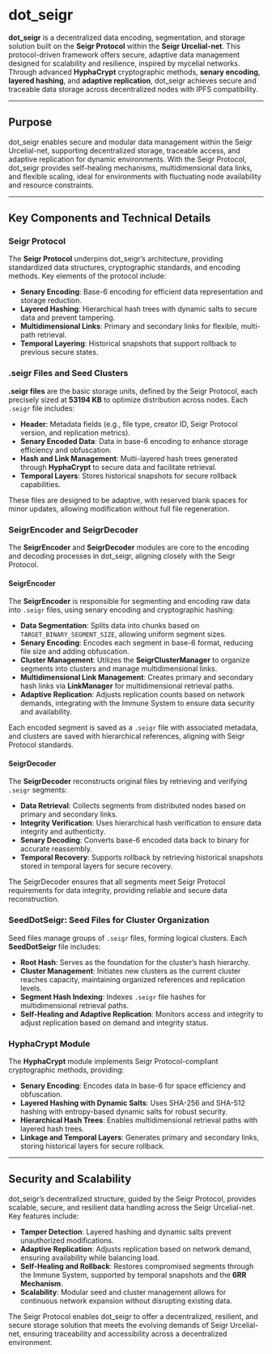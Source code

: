 # dot_seigr

**dot_seigr** is a decentralized data encoding, segmentation, and storage solution built on the **Seigr Protocol** within the **Seigr Urcelial-net**. This protocol-driven framework offers secure, adaptive data management designed for scalability and resilience, inspired by mycelial networks. Through advanced **HyphaCrypt** cryptographic methods, **senary encoding**, **layered hashing**, and **adaptive replication**, dot_seigr achieves secure and traceable data storage across decentralized nodes with IPFS compatibility.

---

## Purpose

dot_seigr enables secure and modular data management within the Seigr Urcelial-net, supporting decentralized storage, traceable access, and adaptive replication for dynamic environments. With the Seigr Protocol, dot_seigr provides self-healing mechanisms, multidimensional data links, and flexible scaling, ideal for environments with fluctuating node availability and resource constraints.

---

## Key Components and Technical Details

### Seigr Protocol

The **Seigr Protocol** underpins dot_seigr’s architecture, providing standardized data structures, cryptographic standards, and encoding methods. Key elements of the protocol include:
- **Senary Encoding**: Base-6 encoding for efficient data representation and storage reduction.
- **Layered Hashing**: Hierarchical hash trees with dynamic salts to secure data and prevent tampering.
- **Multidimensional Links**: Primary and secondary links for flexible, multi-path retrieval.
- **Temporal Layering**: Historical snapshots that support rollback to previous secure states.

### .seigr Files and Seed Clusters

**.seigr files** are the basic storage units, defined by the Seigr Protocol, each precisely sized at **53194 KB** to optimize distribution across nodes. Each `.seigr` file includes:
- **Header**: Metadata fields (e.g., file type, creator ID, Seigr Protocol version, and replication metrics).
- **Senary Encoded Data**: Data in base-6 encoding to enhance storage efficiency and obfuscation.
- **Hash and Link Management**: Multi-layered hash trees generated through **HyphaCrypt** to secure data and facilitate retrieval.
- **Temporal Layers**: Stores historical snapshots for secure rollback capabilities.

These files are designed to be adaptive, with reserved blank spaces for minor updates, allowing modification without full file regeneration.

### SeigrEncoder and SeigrDecoder

The **SeigrEncoder** and **SeigrDecoder** modules are core to the encoding and decoding processes in dot_seigr, aligning closely with the Seigr Protocol.

#### SeigrEncoder

The **SeigrEncoder** is responsible for segmenting and encoding raw data into `.seigr` files, using senary encoding and cryptographic hashing:

- **Data Segmentation**: Splits data into chunks based on `TARGET_BINARY_SEGMENT_SIZE`, allowing uniform segment sizes.
- **Senary Encoding**: Encodes each segment in base-6 format, reducing file size and adding obfuscation.
- **Cluster Management**: Utilizes the **SeigrClusterManager** to organize segments into clusters and manage multidimensional links.
- **Multidimensional Link Management**: Creates primary and secondary hash links via **LinkManager** for multidimensional retrieval paths.
- **Adaptive Replication**: Adjusts replication counts based on network demands, integrating with the Immune System to ensure data security and availability.
  
Each encoded segment is saved as a `.seigr` file with associated metadata, and clusters are saved with hierarchical references, aligning with Seigr Protocol standards.

#### SeigrDecoder

The **SeigrDecoder** reconstructs original files by retrieving and verifying `.seigr` segments:

- **Data Retrieval**: Collects segments from distributed nodes based on primary and secondary links.
- **Integrity Verification**: Uses hierarchical hash verification to ensure data integrity and authenticity.
- **Senary Decoding**: Converts base-6 encoded data back to binary for accurate reassembly.
- **Temporal Recovery**: Supports rollback by retrieving historical snapshots stored in temporal layers for secure recovery.

The SeigrDecoder ensures that all segments meet Seigr Protocol requirements for data integrity, providing reliable and secure data reconstruction.

### SeedDotSeigr: Seed Files for Cluster Organization

Seed files manage groups of `.seigr` files, forming logical clusters. Each **SeedDotSeigr** file includes:
- **Root Hash**: Serves as the foundation for the cluster’s hash hierarchy.
- **Cluster Management**: Initiates new clusters as the current cluster reaches capacity, maintaining organized references and replication levels.
- **Segment Hash Indexing**: Indexes `.seigr` file hashes for multidimensional retrieval paths.
- **Self-Healing and Adaptive Replication**: Monitors access and integrity to adjust replication based on demand and integrity status.

### HyphaCrypt Module

The **HyphaCrypt** module implements Seigr Protocol-compliant cryptographic methods, providing:
- **Senary Encoding**: Encodes data in base-6 for space efficiency and obfuscation.
- **Layered Hashing with Dynamic Salts**: Uses SHA-256 and SHA-512 hashing with entropy-based dynamic salts for robust security.
- **Hierarchical Hash Trees**: Enables multidimensional retrieval paths with layered hash trees.
- **Linkage and Temporal Layers**: Generates primary and secondary links, storing historical layers for secure rollback.

---

## Security and Scalability

dot_seigr’s decentralized structure, guided by the Seigr Protocol, provides scalable, secure, and resilient data handling across the Seigr Urcelial-net. Key features include:
- **Tamper Detection**: Layered hashing and dynamic salts prevent unauthorized modifications.
- **Adaptive Replication**: Adjusts replication based on network demand, ensuring availability while balancing load.
- **Self-Healing and Rollback**: Restores compromised segments through the Immune System, supported by temporal snapshots and the **6RR Mechanism**.
- **Scalability**: Modular seed and cluster management allows for continuous network expansion without disrupting existing data.

The Seigr Protocol enables dot_seigr to offer a decentralized, resilient, and secure storage solution that meets the evolving demands of Seigr Urcelial-net, ensuring traceability and accessibility across a decentralized environment.

